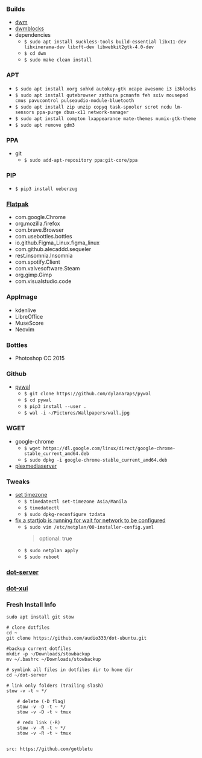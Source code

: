 ### Builds
* [dwm](https://github.com/audio333/dwm)
* [dwmblocks](https://github.com/audio333/dwmblocks)
* dependencies
  * `$ sudo apt install suckless-tools build-essential libx11-dev libxinerama-dev libxft-dev libwebkit2gtk-4.0-dev`
  * `$ cd dwm`
  * `$ sudo make clean install`

### APT
* `$ sudo apt install xorg sxhkd autokey-gtk xcape awesome i3 i3blocks`
* `$ sudo apt install qutebrowser zathura pcmanfm feh sxiv mousepad cmus pavucontrol pulseaudio-module-bluetooth`
* `$ sudo apt install zip unzip copyq task-spooler scrot ncdu lm-sensors ppa-purge dbus-x11 network-manager`
* `$ sudo apt install compton lxappearance mate-themes numix-gtk-theme`
* `$ sudo apt remove gdm3`

### PPA
* git
  * `$ sudo add-apt-repository ppa:git-core/ppa`

### PIP
* `$ pip3 install ueberzug`

### [Flatpak](https://www.flatpak.org/setup/Ubuntu)
* com.google.Chrome
* org.mozilla.firefox
* com.brave.Browser
* com.usebottles.bottles
* io.github.Figma_Linux.figma_linux
* com.github.alecaddd.sequeler
* rest.insomnia.Insomnia
* com.spotify.Client
* com.valvesoftware.Steam
* org.gimp.Gimp
* com.visualstudio.code

### AppImage
* kdenlive
* LibreOffice
* MuseScore
* Neovim

### Bottles
* Photoshop CC 2015

### Github
* [pywal](https://github.com/dylanaraps/pywal/wiki/Installation#manualgit-install)
  * `$ git clone https://github.com/dylanaraps/pywal`
  * `$ cd pywal`
  * `$ pip3 install --user .`
  * `$ wal -i ~/Pictures/Wallpapers/wall.jpg`

### WGET
* google-chrome
  * `$ wget https://dl.google.com/linux/direct/google-chrome-stable_current_amd64.deb`
  * `$ sudo dpkg -i google-chrome-stable_current_amd64.deb`
* [plexmediaserver](https://medium.com/@TechHutTV/turning-an-old-pc-laptop-into-a-media-server-84619f647a12)

### Tweaks
* [set timezone](https://www.youtube.com/watch?v=i_m90hbvwwM)
  * `$ timedatectl set-timezone Asia/Manila`
  * `$ timedatectl`
  * `$ sudo dpkg-reconfigure tzdata`
* [fix a startjob is running for wait for network to be configured](https://www.youtube.com/watch?v=7gdSZKCHL5g)
  * `$ sudo vim /etc/netplan/00-installer-config.yaml`
    > optional: true
  * `$ sudo netplan apply`
  * `$ sudo reboot`

### [dot-server](https://github.com/audio333/dot-server)
### [dot-xui](https://github.com/audio333/dot-xui)

### Fresh Install Info
    sudo apt install git stow

    # clone dotfiles
    cd ~
    git clone https://github.com/audio333/dot-ubuntu.git

    #backup current dotfiles
    mkdir -p ~/Downloads/stowbackup
    mv ~/.bashrc ~/Downloads/stowbackup

    # symlink all files in dotfiles dir to home dir
    cd ~/dot-server

    # link only folders (trailing slash)
    stow -v -t ~ */

        # delete (-D flag)
        stow -v -D -t ~ */
        stow -v -D -t ~ tmux

        # redo link (-R)
        stow -v -R -t ~ */
        stow -v -R -t ~ tmux


    src: https://github.com/gotbletu


